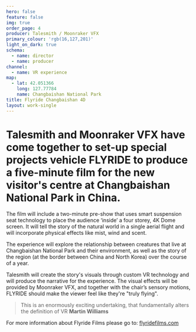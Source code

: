 ```yaml
---
hero: false
feature: false
img: true
order_page: 4
producer: Talesmith / Moonraker VFX
primary_colour: 'rgb(16,127,201)'
light_on_dark: true
schema:
  - name: director
  - name: producer
channel:
  - name: VR experience
map:
  - lat: 42.051366
    long: 127.77784
    name: Changbaishan National Park
title: Flyride Changbaishan 4D
layout: work-single
---
```

# Talesmith and Moonraker VFX have come together to set-up special projects vehicle FLYRIDE to produce a five-minute film for the new visitor's centre at Changbaishan National Park in China.

The film will include a two-minute pre-show that uses smart suspension seat technology to place the audience ‘inside’ a four storey, 4K Dome screen. It will tell the story of the natural world in a single aerial flight and will incorporate physical effects like mist, wind and scent.

The experience will explore the relationship between creatures that live at Changbaishan National Park and their environment, as well as the story of the region (at the border between China and North Korea) over the course of a year.

Talesmith will create the story's visuals through custom VR technology and will produce the narrative for the experience. The visual effects will be provided by Moonraker VFX, and together with the chair’s sensory motions, FLYRIDE should make the viewer feel like they're "truly flying".

> This is an enormously exciting undertaking, that fundamentally alters the definition of VR
> **Martin Williams**

For more information about Flyride Films please go to: [flyridefilms.com](http://www.flyridefilms.com)
